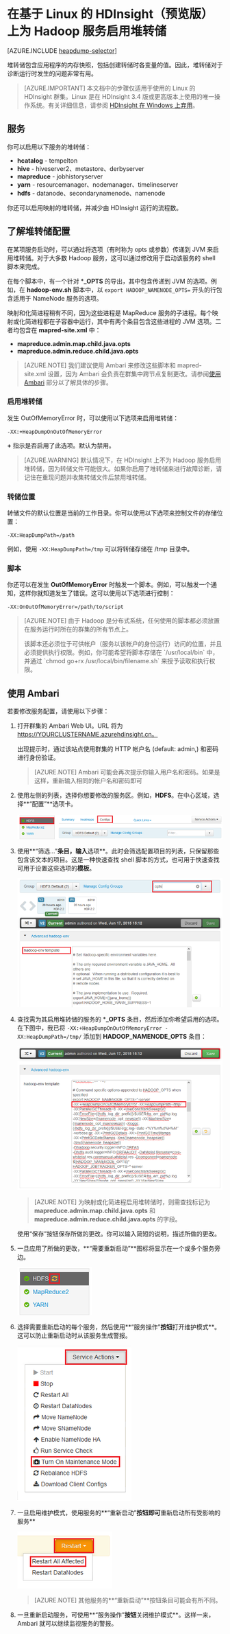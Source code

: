 <properties
    pageTitle="在 HDInsight 上为 Hadoop 服务启用堆转储 | Azure"
    description="为基于 Linux 的 HDInsight 群集中的 Hadoop 服务启用堆转储，以便进行调试和分析。"
    services="hdinsight"
    documentationcenter=""
    author="Blackmist"
    manager="jhubbard"
    editor="cgronlun"
    tags="azure-portal" />
<tags
    ms.assetid="8f151adb-f687-41e4-aca0-82b551953725"
    ms.service="hdinsight"
    ms.workload="big-data"
    ms.tgt_pltfrm="na"
    ms.devlang="na"
    ms.topic="article"
    ms.date="01/17/2017"
    wacn.date="03/10/2017"
    ms.author="larryfr" />  


# 在基于 Linux 的 HDInsight（预览版）上为 Hadoop 服务启用堆转储
[AZURE.INCLUDE [heapdump-selector](../../includes/hdinsight-selector-heap-dump.md)]

堆转储包含应用程序的内存快照，包括创建转储时各变量的值。因此，堆转储对于诊断运行时发生的问题非常有用。

> [AZURE.IMPORTANT]
本文档中的步骤仅适用于使用的 Linux 的 HDInsight 群集。Linux 是在 HDInsight 3.4 版或更高版本上使用的唯一操作系统。有关详细信息，请参阅 [HDInsight 在 Windows 上弃用](/documentation/articles/hdinsight-component-versioning/#hdi-version-32-and-33-nearing-deprecation-date)。

## <a name="whichServices"></a>服务
你可以启用以下服务的堆转储：

* **hcatalog** - tempelton
* **hive** - hiveserver2、metastore、derbyserver
* **mapreduce** - jobhistoryserver
* **yarn** - resourcemanager、nodemanager、timelineserver
* **hdfs** - datanode、secondarynamenode、namenode

你还可以启用映射的堆转储，并减少由 HDInsight 运行的流程数。

## <a name="configuration"></a>了解堆转储配置
在某项服务启动时，可以通过将选项（有时称为 opts 或参数）传递到 JVM 来启用堆转储。对于大多数 Hadoop 服务，这可以通过修改用于启动该服务的 shell 脚本来完成。

在每个脚本中，有一个针对 ***\_OPTS** 的导出，其中包含传递到 JVM 的选项。例如，在 **hadoop-env.sh** 脚本中，以 `export HADOOP_NAMENODE_OPTS=` 开头的行包含适用于 NameNode 服务的选项。

映射和化简进程稍有不同，因为这些进程是 MapReduce 服务的子进程。每个映射或化简进程都在子容器中运行，其中有两个条目包含这些进程的 JVM 选项。二者均包含在 **mapred-site.xml** 中：

* **mapreduce.admin.map.child.java.opts**
* **mapreduce.admin.reduce.child.java.opts**

> [AZURE.NOTE]
我们建议使用 Ambari 来修改这些脚本和 mapred-site.xml 设置，因为 Ambari 会负责在群集中跨节点复制更改。请参阅[使用 Ambari](#using-ambari) 部分以了解具体的步骤。
> 
> 

### 启用堆转储
发生 OutOfMemoryError 时，可以使用以下选项来启用堆转储：

    -XX:+HeapDumpOnOutOfMemoryError

**+** 指示是否启用了此选项。默认为禁用。

> [AZURE.WARNING]
默认情况下，在 HDInsight 上不为 Hadoop 服务启用堆转储，因为转储文件可能很大。如果你启用了堆转储来进行故障诊断，请记住在重现问题并收集转储文件后禁用堆转储。
> 
> 

### 转储位置
转储文件的默认位置是当前的工作目录。你可以使用以下选项来控制文件的存储位置：

    -XX:HeapDumpPath=/path

例如，使用 `-XX:HeapDumpPath=/tmp` 可以将转储存储在 /tmp 目录中。

### 脚本
你还可以在发生 **OutOfMemoryError** 时触发一个脚本。例如，可以触发一个通知，这样你就知道发生了错误。这可以使用以下选项进行控制：

    -XX:OnOutOfMemoryError=/path/to/script

> [AZURE.NOTE]
由于 Hadoop 是分布式系统，任何使用的脚本都必须放置在服务运行时所在的群集的所有节点上。
> <p>
> 该脚本还必须位于可供帐户（服务以该帐户的身份运行）访问的位置，并且必须提供执行权限。例如，你可能希望将脚本存储在 `/usr/local/bin` 中，并通过 `chmod go+rx /usr/local/bin/filename.sh` 来授予读取和执行权限。
> 
> 

## <a name="using-ambari"></a> 使用 Ambari
若要修改服务配置，请使用以下步骤：

1. 打开群集的 Ambari Web UI。URL 将为 https://YOURCLUSTERNAME.azurehdinsight.cn。
   
    出现提示时，通过该站点使用群集的 HTTP 帐户名 (default: admin,) 和密码进行身份验证。
   
    > [AZURE.NOTE]
    Ambari 可能会再次提示你输入用户名和密码。如果是这样，重新输入相同的帐户名和密码即可
    > 
    > 
2. 使用左侧的列表，选择你想要修改的服务区。例如，**HDFS**。在中心区域，选择**“配置”**选项卡。
   
    ![“HDFS 配置”选项卡已选定的 Ambari 网站的图像](./media/hdinsight-hadoop-heap-dump-linux/serviceconfig.png)  

3. 使用**“筛选...”**条目，输入**选项**。此时会筛选配置项目的列表，只保留那些包含该文本的项目。这是一种快速查找 shell 脚本的方式，也可用于快速查找可用于设置这些选项的**模板**。
   
    ![筛选的列表](./media/hdinsight-hadoop-heap-dump-linux/filter.png)  

4. 查找需为其启用堆转储的服务的 ***\_OPTS** 条目，然后添加你希望启用的选项。在下图中，我已将 `-XX:+HeapDumpOnOutOfMemoryError -XX:HeapDumpPath=/tmp/` 添加到 **HADOOP\_NAMENODE\_OPTS** 条目：
   
    ![HADOOP\_NAMENODE\_OPTS with -XX:+HeapDumpOnOutOfMemoryError -XX:HeapDumpPath=/tmp/](./media/hdinsight-hadoop-heap-dump-linux/opts.png)  

    > [AZURE.NOTE]
    为映射或化简进程启用堆转储时，则需查找标记为 **mapreduce.admin.map.child.java.opts** 和 **mapreduce.admin.reduce.child.java.opts** 的字段。
    > 
    > 
   
    使用“保存”按钮保存所做的更改。你可以输入简短的说明，描述所做的更改。
5. 一旦应用了所做的更改，**“需要重新启动”**图标将显示在一个或多个服务旁边。
   
    ![需要重新启动图标和重新启动按钮](./media/hdinsight-hadoop-heap-dump-linux/restartrequiredicon.png)  

6. 选择需要重新启动的每个服务，然后使用**“服务操作”**按钮**打开维护模式**。这可以防止重新启动时从该服务生成警报。
   
    ![打开维护模式菜单](./media/hdinsight-hadoop-heap-dump-linux/maintenancemode.png)  

7. 一旦启用维护模式，使用服务的**“重新启动”**按钮即可**重新启动所有受影响的服务**
   
    ![重新启动受影响的所有条目](./media/hdinsight-hadoop-heap-dump-linux/restartbutton.png)  

    > [AZURE.NOTE]
    其他服务的**“重新启动”**按钮条目可能会有所不同。
    > 
    > 
8. 一旦重新启动服务，可使用**“服务操作”**按钮**关闭维护模式**。这样一来，Ambari 就可以继续监视服务的警报。

<!---HONumber=Mooncake_0306_2017-->
<!--Update_Description: add information about HDInsight Windows is going to be abandoned-->